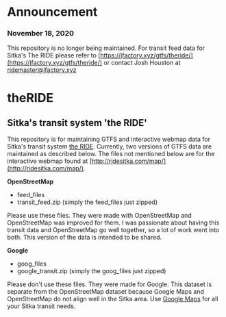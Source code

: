 # Announcement
### November 18, 2020

This repository is no longer being maintained. For transit feed data for Sitka's The RIDE please refer to [https://jfactory.xyz/gtfs/theride/](https://jfactory.xyz/gtfs/theride/) or contact Josh Houston at ridemaster@jfactory.xyz

# theRIDE
Sitka's transit system 'the RIDE'
------
This repository is for maintaining GTFS and interactive webmap data for Sitka's transit system [the RIDE](http://ridesitka.com/). Currently, two versions of GTFS data are maintained as described below. The files not mentioned below are for the interactive webmap found at [http://ridesitka.com/map/](http://ridesitka.com/map/).

**OpenStreetMap**
* feed_files
* transit_feed.zip (simply the feed_files just zipped)

Please use these files. They were made with OpenStreetMap and OpenStreetMap was improved for them. I was passionate about having this transit data and OpenStreetMap go well together, so a lot of work went into both. This version of the data is intended to be shared.

**Google**
* goog_files
* google_transit.zip (simply the goog_files just zipped)

Please don't use these files. They were made for Google. This dataset is separate from the OpenStreetMap dataset because Google Maps and OpenStreetMap do not align well in the Sitka area. Use [Google Maps](https://www.google.com/maps/@57.0540593,-135.3292799,14z) for all your Sitka transit needs.
